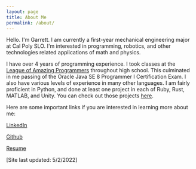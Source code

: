 ```yaml
---
layout: page
title: About Me
permalink: /about/
---
```


Hello. I'm Garrett. I am currently a first-year mechanical engineering major at Cal Poly SLO. I'm interested in programming, robotics, and other technologies related applications of math and physics.

I have over 4 years of programming experience. I took classes at the [League of Amazing Programmers](https://www.jointheleague.org/) throughout high school.
This culminated in me passing of the Oracle Java SE 8 Programmer I Certification Exam. I also have various levels of experience in many other languages. I am fairly proficient in Python, and done at least one project in each of Ruby, Rust, MATLAB, and Unity. You can check out those projects [here](https://rettdog.github.io/coding-projects/).

Here are some important links if you are interested in learning more about me:

[LinkedIn](www.linkedin.com/in/gkunkler)

[Github](https://github.com/Rettdog)

[Resume](/assets/downloads/Resumes/Garrett_Kunkler_Resume.pdf)

[Site last updated: 5/2/2022]

